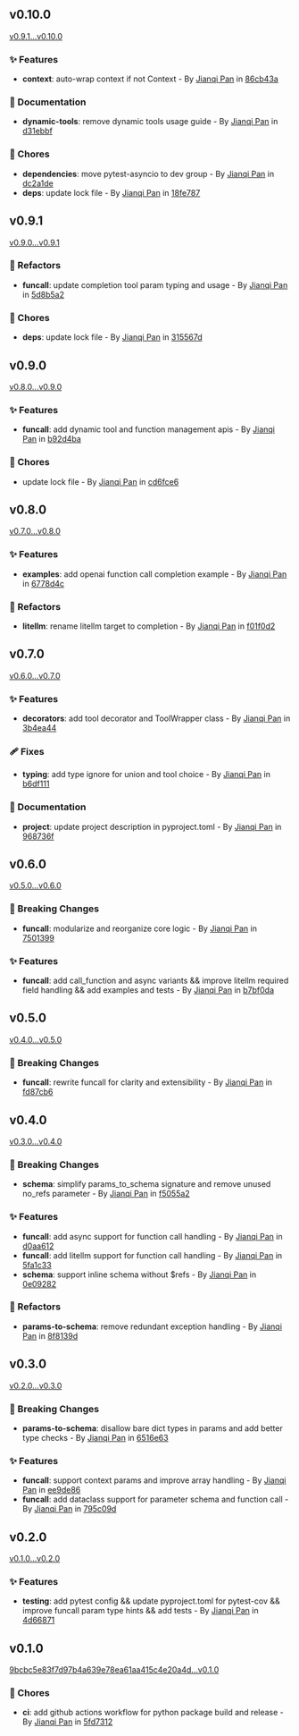 ## v0.10.0

[v0.9.1...v0.10.0](https://github.com/Jannchie/funcall/compare/v0.9.1...v0.10.0)

### :sparkles: Features

- **context**: auto-wrap context if not Context - By [Jianqi Pan](mailto:jannchie@gmail.com) in [86cb43a](https://github.com/Jannchie/funcall/commit/86cb43a)

### :memo: Documentation

- **dynamic-tools**: remove dynamic tools usage guide - By [Jianqi Pan](mailto:jannchie@gmail.com) in [d31ebbf](https://github.com/Jannchie/funcall/commit/d31ebbf)

### :wrench: Chores

- **dependencies**: move pytest-asyncio to dev group - By [Jianqi Pan](mailto:jannchie@gmail.com) in [dc2a1de](https://github.com/Jannchie/funcall/commit/dc2a1de)
- **deps**: update lock file - By [Jianqi Pan](mailto:jannchie@gmail.com) in [18fe787](https://github.com/Jannchie/funcall/commit/18fe787)

## v0.9.1

[v0.9.0...v0.9.1](https://github.com/Jannchie/funcall/compare/v0.9.0...v0.9.1)

### :art: Refactors

- **funcall**: update completion tool param typing and usage - By [Jianqi Pan](mailto:jannchie@gmail.com) in [5d8b5a2](https://github.com/Jannchie/funcall/commit/5d8b5a2)

### :wrench: Chores

- **deps**: update lock file - By [Jianqi Pan](mailto:jannchie@gmail.com) in [315567d](https://github.com/Jannchie/funcall/commit/315567d)

## v0.9.0

[v0.8.0...v0.9.0](https://github.com/Jannchie/funcall/compare/v0.8.0...v0.9.0)

### :sparkles: Features

- **funcall**: add dynamic tool and function management apis - By [Jianqi Pan](mailto:jannchie@gmail.com) in [b92d4ba](https://github.com/Jannchie/funcall/commit/b92d4ba)

### :wrench: Chores

- update lock file - By [Jianqi Pan](mailto:jannchie@gmail.com) in [cd6fce6](https://github.com/Jannchie/funcall/commit/cd6fce6)

## v0.8.0

[v0.7.0...v0.8.0](https://github.com/Jannchie/funcall/compare/v0.7.0...v0.8.0)

### :sparkles: Features

- **examples**: add openai function call completion example - By [Jianqi Pan](mailto:jannchie@gmail.com) in [6778d4c](https://github.com/Jannchie/funcall/commit/6778d4c)

### :art: Refactors

- **litellm**: rename litellm target to completion - By [Jianqi Pan](mailto:jannchie@gmail.com) in [f01f0d2](https://github.com/Jannchie/funcall/commit/f01f0d2)

## v0.7.0

[v0.6.0...v0.7.0](https://github.com/Jannchie/funcall/compare/v0.6.0...v0.7.0)

### :sparkles: Features

- **decorators**: add tool decorator and ToolWrapper class - By [Jianqi Pan](mailto:jannchie@gmail.com) in [3b4ea44](https://github.com/Jannchie/funcall/commit/3b4ea44)

### :adhesive_bandage: Fixes

- **typing**: add type ignore for union and tool choice - By [Jianqi Pan](mailto:jannchie@gmail.com) in [b6df111](https://github.com/Jannchie/funcall/commit/b6df111)

### :memo: Documentation

- **project**: update project description in pyproject.toml - By [Jianqi Pan](mailto:jannchie@gmail.com) in [968736f](https://github.com/Jannchie/funcall/commit/968736f)

## v0.6.0

[v0.5.0...v0.6.0](https://github.com/Jannchie/funcall/compare/v0.5.0...v0.6.0)

### :rocket: Breaking Changes

- **funcall**: modularize and reorganize core logic - By [Jianqi Pan](mailto:jannchie@gmail.com) in [7501399](https://github.com/Jannchie/funcall/commit/7501399)

### :sparkles: Features

- **funcall**: add call_function and async variants && improve litellm required field handling && add examples and tests - By [Jianqi Pan](mailto:jannchie@gmail.com) in [b7bf0da](https://github.com/Jannchie/funcall/commit/b7bf0da)

## v0.5.0

[v0.4.0...v0.5.0](https://github.com/Jannchie/funcall/compare/v0.4.0...v0.5.0)

### :rocket: Breaking Changes

- **funcall**: rewrite funcall for clarity and extensibility - By [Jianqi Pan](mailto:jannchie@gmail.com) in [fd87cb6](https://github.com/Jannchie/funcall/commit/fd87cb6)

## v0.4.0

[v0.3.0...v0.4.0](https://github.com/Jannchie/funcall/compare/v0.3.0...v0.4.0)

### :rocket: Breaking Changes

- **schema**: simplify params_to_schema signature and remove unused no_refs parameter - By [Jianqi Pan](mailto:jannchie@gmail.com) in [f5055a2](https://github.com/Jannchie/funcall/commit/f5055a2)

### :sparkles: Features

- **funcall**: add async support for function call handling - By [Jianqi Pan](mailto:jannchie@gmail.com) in [d0aa612](https://github.com/Jannchie/funcall/commit/d0aa612)
- **funcall**: add litellm support for function call handling - By [Jianqi Pan](mailto:jannchie@gmail.com) in [5fa1c33](https://github.com/Jannchie/funcall/commit/5fa1c33)
- **schema**: support inline schema without $refs - By [Jianqi Pan](mailto:jannchie@gmail.com) in [0e09282](https://github.com/Jannchie/funcall/commit/0e09282)

### :art: Refactors

- **params-to-schema**: remove redundant exception handling - By [Jianqi Pan](mailto:jannchie@gmail.com) in [8f8139d](https://github.com/Jannchie/funcall/commit/8f8139d)

## v0.3.0

[v0.2.0...v0.3.0](https://github.com/Jannchie/funcall/compare/v0.2.0...v0.3.0)

### :rocket: Breaking Changes

- **params-to-schema**: disallow bare dict types in params and add better type checks - By [Jianqi Pan](mailto:jannchie@gmail.com) in [6516e63](https://github.com/Jannchie/funcall/commit/6516e63)

### :sparkles: Features

- **funcall**: support context params and improve array handling - By [Jianqi Pan](mailto:jannchie@gmail.com) in [ee9de86](https://github.com/Jannchie/funcall/commit/ee9de86)
- **funcall**: add dataclass support for parameter schema and function call - By [Jianqi Pan](mailto:jannchie@gmail.com) in [795c09d](https://github.com/Jannchie/funcall/commit/795c09d)

## v0.2.0

[v0.1.0...v0.2.0](https://github.com/Jannchie/funcall/compare/v0.1.0...v0.2.0)

### :sparkles: Features

- **testing**: add pytest config && update pyproject.toml for pytest-cov && improve funcall param type hints && add tests - By [Jianqi Pan](mailto:jannchie@gmail.com) in [4d66871](https://github.com/Jannchie/funcall/commit/4d66871)

## v0.1.0

[9bcbc5e83f7d97b4a639e78ea61aa415c4e20a4d...v0.1.0](https://github.com/Jannchie/funcall/compare/9bcbc5e83f7d97b4a639e78ea61aa415c4e20a4d...v0.1.0)

### :wrench: Chores

- **ci**: add github actions workflow for python package build and release - By [Jianqi Pan](mailto:jannchie@gmail.com) in [5fd7312](https://github.com/Jannchie/funcall/commit/5fd7312)
